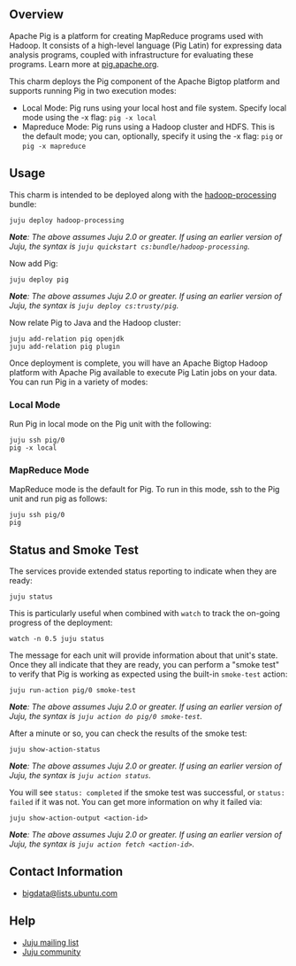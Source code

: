 <!--
  Licensed to the Apache Software Foundation (ASF) under one or more
  contributor license agreements.  See the NOTICE file distributed with
  this work for additional information regarding copyright ownership.
  The ASF licenses this file to You under the Apache License, Version 2.0
  (the "License"); you may not use this file except in compliance with
  the License.  You may obtain a copy of the License at

       http://www.apache.org/licenses/LICENSE-2.0

  Unless required by applicable law or agreed to in writing, software
  distributed under the License is distributed on an "AS IS" BASIS,
  WITHOUT WARRANTIES OR CONDITIONS OF ANY KIND, either express or implied.
  See the License for the specific language governing permissions and
  limitations under the License.
-->
## Overview

Apache Pig is a platform for creating MapReduce programs used with Hadoop.
It consists of a high-level language (Pig Latin) for expressing data analysis
programs, coupled with infrastructure for evaluating these programs. Learn more
at [pig.apache.org](http://pig.apache.org).

This charm deploys the Pig component of the Apache Bigtop platform and
supports running Pig in two execution modes:

 * Local Mode: Pig runs using your local host and file system. Specify local
   mode using the -x flag: `pig -x local`
 * Mapreduce Mode: Pig runs using a Hadoop cluster and HDFS. This is the default
   mode; you can, optionally, specify it using the -x flag:
   `pig` or `pig -x mapreduce`


## Usage

This charm is intended to be deployed along with the
[hadoop-processing](https://jujucharms.com/hadoop-processing/) bundle:

    juju deploy hadoop-processing

_**Note**: The above assumes Juju 2.0 or greater. If using an earlier version
of Juju, the syntax is `juju quickstart cs:bundle/hadoop-processing`._

Now add Pig:

    juju deploy pig

_**Note**: The above assumes Juju 2.0 or greater. If using an earlier version
of Juju, the syntax is `juju deploy cs:trusty/pig`._

Now relate Pig to Java and the Hadoop cluster:

    juju add-relation pig openjdk
    juju add-relation pig plugin

Once deployment is complete, you will have an Apache Bigtop Hadoop platform
with Apache Pig available to execute Pig Latin jobs on your data. You can run
Pig in a variety of modes:

### Local Mode

Run Pig in local mode on the Pig unit with the following:

    juju ssh pig/0
    pig -x local

### MapReduce Mode

MapReduce mode is the default for Pig. To run in this mode, ssh to the Pig unit
and run pig as follows:

    juju ssh pig/0
    pig


## Status and Smoke Test

The services provide extended status reporting to indicate when they are ready:

    juju status

This is particularly useful when combined with `watch` to track the on-going
progress of the deployment:

    watch -n 0.5 juju status

The message for each unit will provide information about that unit's state.
Once they all indicate that they are ready, you can perform a "smoke test"
to verify that Pig is working as expected using the built-in `smoke-test`
action:

    juju run-action pig/0 smoke-test

_**Note**: The above assumes Juju 2.0 or greater. If using an earlier version
of Juju, the syntax is `juju action do pig/0 smoke-test`._

After a minute or so, you can check the results of the smoke test:

    juju show-action-status

_**Note**: The above assumes Juju 2.0 or greater. If using an earlier version
of Juju, the syntax is `juju action status`._

You will see `status: completed` if the smoke test was successful, or
`status: failed` if it was not.  You can get more information on why it failed
via:

    juju show-action-output <action-id>

_**Note**: The above assumes Juju 2.0 or greater. If using an earlier version
of Juju, the syntax is `juju action fetch <action-id>`._

## Contact Information

- <bigdata@lists.ubuntu.com>


## Help

- [Juju mailing list](https://lists.ubuntu.com/mailman/listinfo/juju)
- [Juju community](https://jujucharms.com/community)
